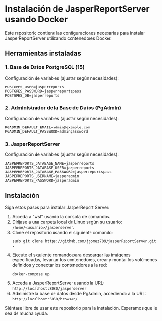 # Instalación de JasperReportServer usando Docker

Este repositorio contiene las configuraciones necesarias para instalar JasperReportServer utilizando contenedores Docker.

## Herramientas instaladas

### 1. Base de Datos PostgreSQL (15)

Configuración de variables (ajustar según necesidades):

```
POSTGRES_USER=jasperreports
POSTGRES_PASSWORD=jasperreportspass
POSTGRES_DB=jasperreports
```

### 2. Administrador de la Base de Datos (PgAdmin)

Configuración de variables (ajustar según necesidades):

```
PGADMIN_DEFAULT_EMAIL=admin@example.com
PGADMIN_DEFAULT_PASSWORD=adminpassword
```

### 3. JasperReportServer

Configuración de variables (ajustar según necesidades):

```
JASPERREPORTS_DATABASE_NAME=jasperreports
JASPERREPORTS_DATABASE_USER=jasperreports
JASPERREPORTS_DATABASE_PASSWORD=jasperreportspass
JASPERREPORTS_USERNAME=jasperadmin
JASPERREPORTS_PASSWORD=jasperadmin
```

## Instalación

Siga estos pasos para instalar JasperReport Server:

1. Acceda a "wsl" usando la consola de comandos.
2. Diríjase a una carpeta local de Linux según su usuario: `/home/<usuario>/jasperserver`.
3. Clone el repositorio usando el siguiente comando:
   ```
   sudo git clone https://github.com/jgomez709/jasperReportServer.git .
   ```
4. Ejecute el siguiente comando para descargar las imágenes especificadas, levantar los contenedores, crear y montar los volúmenes definidos y conectar los contenedores a la red:
   ```
   docker-compose up
   ```
5. Acceda a JasperReportServer usando la URL: `http://localhost:8080/jasperserver`
6. Administre la base de datos desde PgAdmin, accediendo a la URL: `http://localhost:5050/browser/`

Siéntase libre de usar este repositorio para la instalación. Esperamos que le sea de mucha ayuda.
